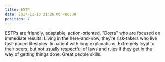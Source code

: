 ```yaml
---
title: ESTP
date: 2017-11-13 21:26:00 -06:00
position: 7
---
```


ESTPs are friendly, adaptable, action-oriented. "Doers" who are focused on immediate results. Living in the here-and-now, they're risk-takers who live fast-paced lifestyles. Impatient with long explanations. Extremely loyal to their peers, but not usually respectful of laws and rules if they get in the way of getting things done. Great people skills.